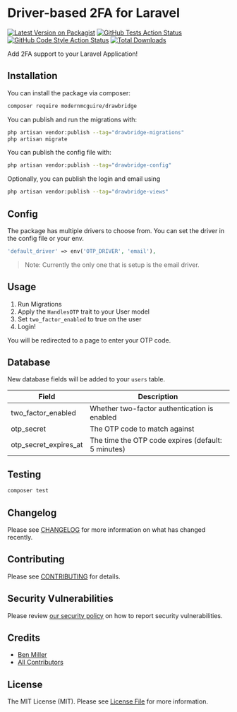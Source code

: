 # Driver-based 2FA for Laravel

[![Latest Version on Packagist](https://img.shields.io/packagist/v/modernmcguire/drawbridge.svg?style=flat-square)](https://packagist.org/packages/modernmcguire/drawbridge)
[![GitHub Tests Action Status](https://img.shields.io/github/actions/workflow/status/modernmcguire/drawbridge/run-tests.yml?branch=main&label=tests&style=flat-square)](https://github.com/modernmcguire/drawbridge/actions?query=workflow%3Arun-tests+branch%3Amain)
[![GitHub Code Style Action Status](https://img.shields.io/github/actions/workflow/status/modernmcguire/drawbridge/fix-php-code-style-issues.yml?branch=main&label=code%20style&style=flat-square)](https://github.com/modernmcguire/drawbridge/actions?query=workflow%3A"Fix+PHP+code+style+issues"+branch%3Amain)
[![Total Downloads](https://img.shields.io/packagist/dt/modernmcguire/drawbridge.svg?style=flat-square)](https://packagist.org/packages/modernmcguire/drawbridge)

Add 2FA support to your Laravel Application!

## Installation

You can install the package via composer:

```bash
composer require modernmcguire/drawbridge
```

You can publish and run the migrations with:

```bash
php artisan vendor:publish --tag="drawbridge-migrations"
php artisan migrate
```

You can publish the config file with:

```bash
php artisan vendor:publish --tag="drawbridge-config"
```

Optionally, you can publish the login and email using

```bash
php artisan vendor:publish --tag="drawbridge-views"
```

## Config

The package has multiple drivers to choose from. You can set the driver in the config file or your env.

```php
'default_driver' => env('OTP_DRIVER', 'email'),
```

> Note: Currently the only one that is setup is the email driver.

## Usage

1. Run Migrations
2. Apply the `HandlesOTP` trait to your User model
3. Set `two_factor_enabled` to true on the user
4. Login!

You will be redirected to a page to enter your OTP code.

## Database

New database fields will be added to your `users` table.


| Field                 | Description                            |
|-----------------------|----------------------------------------|
| two_factor_enabled    | Whether two-factor authentication is enabled |
| otp_secret            | The OTP code to match against           |
| otp_secret_expires_at | The time the OTP code expires (default: 5 minutes) |


## Testing

```bash
composer test
```

## Changelog

Please see [CHANGELOG](CHANGELOG.md) for more information on what has changed recently.

## Contributing

Please see [CONTRIBUTING](CONTRIBUTING.md) for details.

## Security Vulnerabilities

Please review [our security policy](../../security/policy) on how to report security vulnerabilities.

## Credits

- [Ben Miller](https://github.com/modernben)
- [All Contributors](../../contributors)

## License

The MIT License (MIT). Please see [License File](LICENSE.md) for more information.
